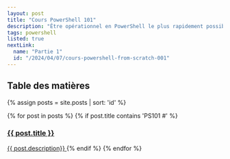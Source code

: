 ```yaml
---
layout: post
title: "Cours PowerShell 101"
description: "Être opérationnel en PowerShell le plus rapidement possible"
tags: powershell
listed: true
nextLink:
  name: "Partie 1"
  id: "/2024/04/07/cours-powershell-from-scratch-001"
---
```


## Table des matières

{% assign posts = site.posts | sort: 'id' %}
<div class="summary">
  {% for post in posts %}
    {% if post.title contains 'PS101 #' %}
      <a href="{{ post.id }}">
          <h3>{{ post.title }}</h3>
          <span>{{ post.description}}</span>
      </a>
    {% endif %}
  {% endfor %}
</div>
